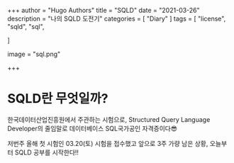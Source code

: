 +++
author = "Hugo Authors"
title = "SQLD"
date = "2021-03-26"
description = "나의 SQLD 도전기"
categories = [
    "Diary"
]
tags = [
    "license", "sqld", "sql",

]

image = "sql.png"

+++

# SQLD란 무엇일까?

한국데이터산업진흥원에서 주관하는 시험으로, Structured  Query Language Developer의 줄임말로 데이터베이스 SQL국가공인 자격증이다😎

<!--more-->

저번주 올해 첫 시험인 03.20(토) 시험을 접수했고 앞으로 3주 가량 남은 상황, 오늘부터 SQLD 공부를 시작한다!!
